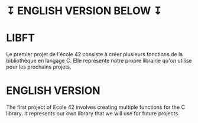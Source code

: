 # ↧ ENGLISH VERSION BELOW ↧

# LIBFT

Le premier projet de l'école 42 consiste à créer plusieurs fonctions de la bibliothèque en langage C.
Elle représente notre propre librairie qu'on utilise pour les prochains projets.

# ENGLISH VERSION

The first project of Ecole 42 involves creating multiple functions for the C library. 
It represents our own library that we will use for future projects.
